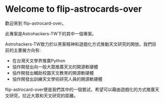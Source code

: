 # Welcome to flip-astrocards-over

歡迎來到 flip-astrocard-over。

此專案是Astrohackers-TW下的其中一個專案。

Astrohackers-TW致力於以黑客精神和遊戲化方式推動天文研究的開放。我們目前的主要展方向有: 

* 在台灣天文學界推廣Python
* 協作開發出向一般大眾推廣天文的開源軟硬體
* 協作開發出輔助校園天文教育的開源軟硬體
* 協作開發出訓練天文學術研究人員的開源軟硬體

flip-astrocard-over便是我們其中的一個嘗試，希望可以藉由遊戲化的方式推廣天文研究，拉近大眾和天文研究的距離。